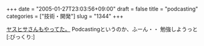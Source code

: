 +++
date = "2005-01-27T23:03:56+09:00"
draft = false
title = "podcasting"
categories = ["技術・開発"]
slug = "1344"
+++

<a href="http://www.yasuhisa.com/could/entries/000655.php" target="_blank">ヤスヒサさんもやってた。</a>
Podcastingというのか、ふーん・・
勉強しようっと[:びっくり:]
